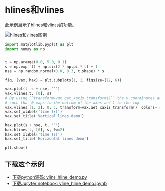 # hlines和vlines

此示例展示了hlines和vlines的功能。

![hlines和vlines图例](https://matplotlib.org/_images/sphx_glr_vline_hline_demo_001.png)

```python
import matplotlib.pyplot as plt
import numpy as np


t = np.arange(0.0, 5.0, 0.1)
s = np.exp(-t) + np.sin(2 * np.pi * t) + 1
nse = np.random.normal(0.0, 0.3, t.shape) * s

fig, (vax, hax) = plt.subplots(1, 2, figsize=(12, 6))

vax.plot(t, s + nse, '^')
vax.vlines(t, [0], s)
# By using ``transform=vax.get_xaxis_transform()`` the y coordinates are scaled
# such that 0 maps to the bottom of the axes and 1 to the top.
vax.vlines([1, 2], 0, 1, transform=vax.get_xaxis_transform(), colors='r')
vax.set_xlabel('time (s)')
vax.set_title('Vertical lines demo')

hax.plot(s + nse, t, '^')
hax.hlines(t, [0], s, lw=2)
hax.set_xlabel('time (s)')
hax.set_title('Horizontal lines demo')

plt.show()
```

## 下载这个示例

- [下载python源码: vline_hline_demo.py](https://matplotlib.org/_downloads/vline_hline_demo.py)
- [下载Jupyter notebook: vline_hline_demo.ipynb](https://matplotlib.org/_downloads/vline_hline_demo.ipynb)